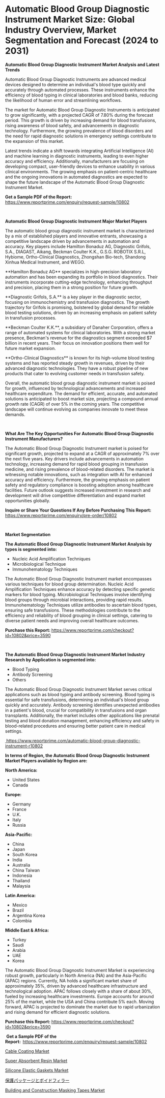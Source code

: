 <p><h1>Automatic Blood Group Diagnostic Instrument Market Size: Global Industry Overview, Market Segmentation and Forecast (2024 to 2031)</h1></p><p><strong>Automatic Blood Group Diagnostic Instrument Market Analysis and Latest Trends</strong></p>
<p><p>Automatic Blood Group Diagnostic Instruments are advanced medical devices designed to determine an individual's blood type quickly and accurately through automated processes. These instruments enhance the efficiency of blood typing in clinical laboratories and blood banks, reducing the likelihood of human error and streamlining workflows.</p><p>The market for Automatic Blood Group Diagnostic Instruments is anticipated to grow significantly, with a projected CAGR of 7.80% during the forecast period. This growth is driven by increasing demand for blood transfusions, rising awareness of blood safety, and advancements in diagnostic technology. Furthermore, the growing prevalence of blood disorders and the need for rapid diagnostic solutions in emergency settings contribute to the expansion of this market.</p><p>Latest trends indicate a shift towards integrating Artificial Intelligence (AI) and machine learning in diagnostic instruments, leading to even higher accuracy and efficiency. Additionally, manufacturers are focusing on developing compact, user-friendly devices to enhance usability in various clinical environments. The growing emphasis on patient-centric healthcare and the ongoing innovations in automated diagnostics are expected to shape the future landscape of the Automatic Blood Group Diagnostic Instrument Market.</p></p>
<p><strong>Get a Sample PDF of the Report:&nbsp;</strong> <a href="https://www.reportprime.com/enquiry/request-sample/10802">https://www.reportprime.com/enquiry/request-sample/10802</a></p>
<p>&nbsp;</p>
<p><strong>Automatic Blood Group Diagnostic Instrument Major Market Players</strong></p>
<p><p>The automatic blood group diagnostic instrument market is characterized by a mix of established players and innovative entrants, showcasing a competitive landscape driven by advancements in automation and accuracy. Key players include Hamilton Bonaduz AG, Diagnostic Grifols, S.A., DIAGAST, Aikang, Beckman Coulter K.K., G.S.G. ROBOTIX S.R.L, Hybiome, Ortho-Clinical Diagnostics, Zhongshan Bio-tech, Shandong Xinhua Medical Instrument, and WEGO.</p><p>**Hamilton Bonaduz AG** specializes in high-precision laboratory automation and has been expanding its portfolio in blood diagnostics. Their instruments incorporate cutting-edge technology, enhancing throughput and precision, placing them in a strong position for future growth.</p><p>**Diagnostic Grifols, S.A.** is a key player in the diagnostic sector, focusing on immunochemistry and transfusion diagnostics. The growth trajectory for Grifols is promising, bolstered by global demand for reliable blood testing solutions, driven by an increasing emphasis on patient safety in transfusion processes.</p><p>**Beckman Coulter K.K.**, a subsidiary of Danaher Corporation, offers a range of automated systems for clinical laboratories. With a strong market presence, Beckman's revenue for the diagnostics segment exceeded $7 billion in recent years. Their focus on innovation positions them well for future market expansion.</p><p>**Ortho-Clinical Diagnostics** is known for its high-volume blood testing systems and has reported steady growth in revenues, driven by their advanced diagnostic technologies. They have a robust pipeline of new products that cater to evolving customer needs in transfusion safety.</p><p>Overall, the automatic blood group diagnostic instrument market is poised for growth, influenced by technological advancements and increased healthcare expenditure. The demand for efficient, accurate, and automated solutions is anticipated to boost market size, projecting a compound annual growth rate (CAGR) of over 5% in the coming years. The competitive landscape will continue evolving as companies innovate to meet these demands.</p></p>
<p>&nbsp;</p>
<p><strong>What Are The Key Opportunities For Automatic Blood Group Diagnostic Instrument Manufacturers?</strong></p>
<p><p>The Automatic Blood Group Diagnostic Instrument market is poised for significant growth, projected to expand at a CAGR of approximately 7% over the next five years. Key drivers include advancements in automation technology, increasing demand for rapid blood grouping in transfusion medicine, and rising prevalence of blood-related disorders. The market is witnessing notable innovations, such as integration with AI for enhanced accuracy and efficiency. Furthermore, the growing emphasis on patient safety and regulatory compliance is boosting adoption among healthcare facilities. Future outlook suggests increased investment in research and development will drive competitive differentiation and expand market opportunities globally.</p></p>
<p><strong>Inquire or Share Your Questions If Any Before Purchasing This Report:</strong> <a href="https://www.reportprime.com/enquiry/pre-order/10802">https://www.reportprime.com/enquiry/pre-order/10802</a></p>
<p>&nbsp;</p>
<p><strong>Market Segmentation</strong></p>
<p><strong>The Automatic Blood Group Diagnostic Instrument Market Analysis by types is segmented into:</strong></p>
<p><ul><li>Nucleic Acid Amplification Techniques</li><li>Microbiological Technique</li><li>Immunohematology Techniques</li></ul></p>
<p><p>The Automatic Blood Group Diagnostic Instrument market encompasses various techniques for blood group determination. Nucleic Acid Amplification Techniques enhance accuracy by detecting specific genetic markers for blood typing. Microbiological Techniques involve identifying blood groups through microbial interactions, providing rapid results. Immunohematology Techniques utilize antibodies to ascertain blood types, ensuring safe transfusions. These methodologies contribute to the efficiency and reliability of blood grouping in clinical settings, catering to diverse patient needs and improving overall healthcare outcomes.</p></p>
<p><strong>Purchase this Report:&nbsp;</strong><a href="https://www.reportprime.com/checkout?id=10802&price=3590">https://www.reportprime.com/checkout?id=10802&price=3590</a></p>
<p>&nbsp;</p>
<p><strong>The Automatic Blood Group Diagnostic Instrument Market Industry Research by Application is segmented into:</strong></p>
<p><ul><li>Blood Typing</li><li>Antibody Screening</li><li>Others</li></ul></p>
<p><p>The Automatic Blood Group Diagnostic Instrument Market serves critical applications such as blood typing and antibody screening. Blood typing is essential for safe transfusions, determining an individual's blood group quickly and accurately. Antibody screening identifies unexpected antibodies in a patient's blood, crucial for compatibility in transfusions and organ transplants. Additionally, the market includes other applications like prenatal testing and blood donation management, enhancing efficiency and safety in blood-related procedures and ensuring better patient care in medical settings.</p></p>
<p><a href="https://www.reportprime.com/automatic-blood-group-diagnostic-instrument-r10802">&nbsp;https://www.reportprime.com/automatic-blood-group-diagnostic-instrument-r10802</a></p>
<p><strong>In terms of Region, the Automatic Blood Group Diagnostic Instrument Market Players available by Region are:</strong></p>
<p>
    <p> <strong> North America: </strong>
        <ul>
            <li>United States</li>
            <li>Canada</li>
        </ul>
        </p> 
    <p> <strong> Europe: </strong>
        <ul>
            <li>Germany</li>
            <li>France</li>
            <li>U.K.</li>
            <li>Italy</li>
            <li>Russia</li>
        </ul>
        </p> 
    <p> <strong> Asia-Pacific: </strong>
        <ul>
            <li>China</li>
            <li>Japan</li>
            <li>South Korea</li>
            <li>India</li>
            <li>Australia</li>
            <li>China Taiwan</li>
            <li>Indonesia</li>
            <li>Thailand</li>
            <li>Malaysia</li>
        </ul>
        </p> 
    <p> <strong> Latin America: </strong>
        <ul>
            <li>Mexico</li>
            <li>Brazil</li>
            <li>Argentina Korea</li>
            <li>Colombia</li>
        </ul>
        </p> 
    <p> <strong> Middle East & Africa: </strong>
        <ul>
            <li>Turkey</li>
            <li>Saudi</li>
            <li>Arabia</li>
            <li>UAE</li>
            <li>Korea</li>
        </ul>
    </p>
    </p>
<p><p>The Automatic Blood Group Diagnostic Instrument Market is experiencing robust growth, particularly in North America (NA) and the Asia-Pacific (APAC) regions. Currently, NA holds a significant market share of approximately 35%, driven by advanced healthcare infrastructure and technological adoption. APAC follows closely with a share of about 30%, fueled by increasing healthcare investments. Europe accounts for around 25% of the market, while the USA and China contribute 5% each. Moving forward, APAC is projected to dominate the market due to rapid urbanization and rising demand for efficient diagnostic solutions.</p></p>
<p><strong>Purchase this Report: </strong><a href="https://www.reportprime.com/checkout?id=10802&price=3590">https://www.reportprime.com/checkout?id=10802&price=3590</a></p>
<p>&nbsp;<strong>Get a Sample PDF of the Report:&nbsp;&nbsp;</strong><a href="https://www.reportprime.com/enquiry/request-sample/10802">https://www.reportprime.com/enquiry/request-sample/10802</a></p>
<p><strong></strong></p>
<p><p><a href="https://www.linkedin.com/pulse/unlocking-growth-potential-market-strategic-analysis-cable-omv1e?trackingId=T5EIpC4RQJ2X28jQrezKdg%3D%3D">Cable Coating Market</a></p><p><a href="https://www.linkedin.com/pulse/in-depth-analysis-global-super-absorbent-resin-market-scope-t4rje?trackingId=e3Gwfbp0TCuAcyKNVPKZqQ%3D%3D">Super Absorbent Resin Market</a></p><p><a href="https://medium.com/@deborahwillis76/the-global-silicone-elastic-gaskets-market-is-projected-to-experience-an-annual-growth-rate-of-13-ec01e9adf4e5">Silicone Elastic Gaskets Market</a></p><p><a href="https://medium.com/@vvjajdat22/protective-packaging-and-void-fillers-7ced41f595c2">保護パッケージとボイドフィラー</a></p><p><a href="https://medium.com/@deborahwillis76/global-building-and-construction-masking-tapes-market-opportunities-and-market-f960e7cbaec0">Building and Construction Masking Tapes Market</a></p></p>